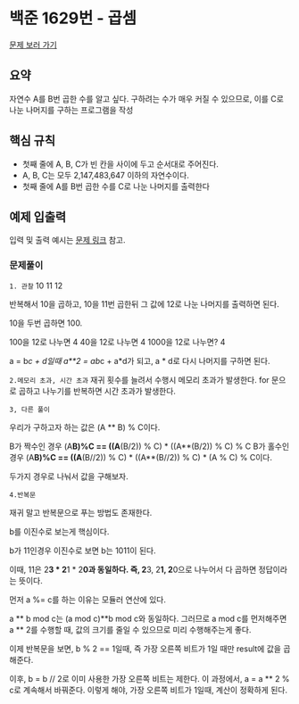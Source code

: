 # 백준 1629번 - 곱셈

[문제 보러 가기](https://www.acmicpc.net/problem/1629)

## 요약

자연수 A를 B번 곱한 수를 알고 싶다.
구하려는 수가 매우 커질 수 있으므로, 이를 C로 나눈 나머지를 구하는 프로그램을 작성

## 핵심 규칙

- 첫째 줄에 A, B, C가 빈 칸을 사이에 두고 순서대로 주어진다. 
- A, B, C는 모두 2,147,483,647 이하의 자연수이다.
- 첫째 줄에 A를 B번 곱한 수를 C로 나눈 나머지를 출력한다

## 예제 입출력

입력 및 출력 예시는 [문제 링크](https://www.acmicpc.net/problem/1629) 참고.

### 문제풀이

`1. 관찰`
10 11 12

반복해서 10을 곱하고, 10을 11번 곱한뒤 그 값에 12로 나눈 나머지를 출력하면 된다.

10을 두번 곱하면 100.

100을 12로 나누면 4
40을 12로 나누면 4
1000을 12로 나누면? 4

a = b*c + d일때
a**2 = ab*c + a*d가 되고, a * d로 다시 나머지를 구하면 된다.

`2.메모리 초과, 시간 초과`
재귀 횟수를 늘려서 수행시 메모리 초과가 발생한다.
for 문으로 곱하고 나누기를 반복하면 시간 초과가 발생한다.

`3, 다른 풀이`

우리가 구하고자 하는 값은 (A ** B) % C이다.

B가 짝수인 경우 (A**B)%C == ((A**(B/2)) % C) * ((A**(B/2)) % C) % C
B가 홀수인 경우 (A**B)%C == ((A**(B//2)) % C) * ((A**(B//2)) % C) * (A % C) % C이다.

두가지 경우로 나눠서 값을 구해보자.

`4.반복문`

재귀 말고 반복문으로 푸는 방법도 존재한다.

b를 이진수로 보는게 핵심이다.

b가 11인경우 이진수로 보면 b는 1011이 된다.

이때, 11은 2**3 * 2**1 * 2**0과 동일하다.
즉, 2**3, 2**1, 2**0으로 나누어서 다 곱하면 정답이라는 뜻이다.

먼저 a %= c를 하는 이유는 모듈러 연산에 있다.

a ** b mod c는 (a mod c)**b mod c와 동일하다.
그러므로 a mod c를 먼저해주면 a ** 2를 수행할 때, 값의 크기를 줄일 수 있으므로 미리 수행해주는게 좋다.

이제 반복문을 보면, b % 2 == 1일때, 즉 가장 오른쪽 비트가 1일 때만 result에 값을 곱해준다.

이후, b = b // 2로 이미 사용한 가장 오른쪽 비트는 제한다.
이 과정에서, a = a ** 2 % c로 계속해서 바꿔준다.
이렇게 해야, 가장 오른쪽 비트가 1일때, 계산이 정확하게 된다.